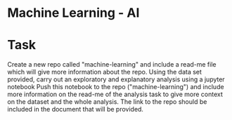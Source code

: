 # Machine Learning - AI
# Task
 Create a new repo called "machine-learning" and include a read-me file which will give more information about the repo.
Using the data set provided, carry out an exploratory and explanatory analysis using a jupyter notebook
Push this notebook to the repo ("machine-learning")  and include more information on the read-me of the analysis task to give more context on the dataset and the whole analysis.
The link to the repo should be included in the document that will be provided.
